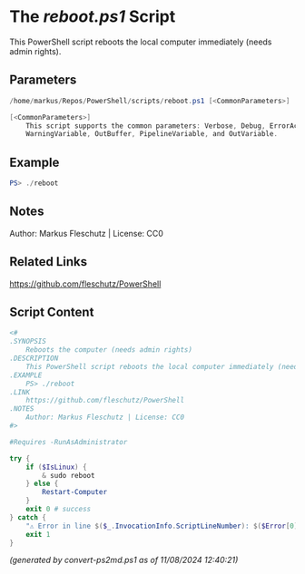 The *reboot.ps1* Script
===========================

This PowerShell script reboots the local computer immediately (needs admin rights).

Parameters
----------
```powershell
/home/markus/Repos/PowerShell/scripts/reboot.ps1 [<CommonParameters>]

[<CommonParameters>]
    This script supports the common parameters: Verbose, Debug, ErrorAction, ErrorVariable, WarningAction, 
    WarningVariable, OutBuffer, PipelineVariable, and OutVariable.
```

Example
-------
```powershell
PS> ./reboot

```

Notes
-----
Author: Markus Fleschutz | License: CC0

Related Links
-------------
https://github.com/fleschutz/PowerShell

Script Content
--------------
```powershell
<#
.SYNOPSIS
	Reboots the computer (needs admin rights)
.DESCRIPTION
	This PowerShell script reboots the local computer immediately (needs admin rights).
.EXAMPLE
	PS> ./reboot
.LINK
	https://github.com/fleschutz/PowerShell
.NOTES
	Author: Markus Fleschutz | License: CC0
#>

#Requires -RunAsAdministrator

try {
	if ($IsLinux) {
		& sudo reboot
	} else {
		Restart-Computer
	}
	exit 0 # success
} catch {
	"⚠️ Error in line $($_.InvocationInfo.ScriptLineNumber): $($Error[0])"
	exit 1
}
```

*(generated by convert-ps2md.ps1 as of 11/08/2024 12:40:21)*
